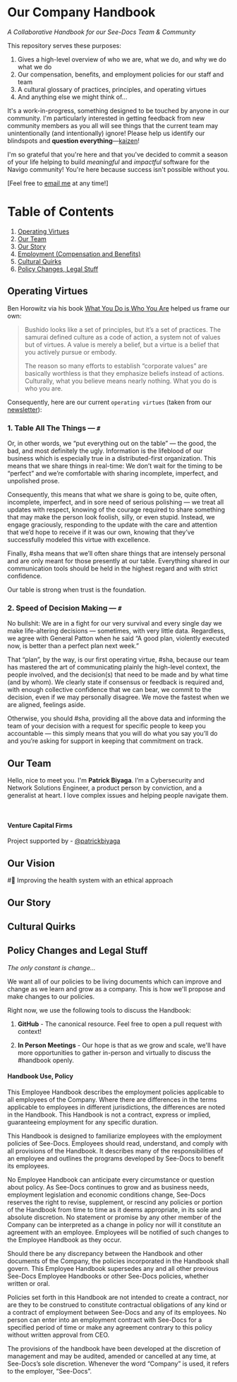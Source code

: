 # Our Company Handbook
*A Collaborative Handbook for our See-Docs Team & Community*

This repository serves these purposes:

1. Gives a high-level overview of who we are, what we do, and why we do what we do
2. Our compensation, benefits, and employment policies for our staff and team
3. A cultural glossary of practices, principles, and operating virtues
4. And anything else we might think of...

It's a work-in-progress, something designed to be touched by anyone in our community. I'm particularly interested in getting feedback from new community members as you all will see things that the current team may unintentionally (and intentionally) ignore! Please help us identify our blindspots and **question everything**—[kaizen](https://en.wikipedia.org/wiki/Kaizen)!

I'm so grateful that you're here and that you've decided to commit a season of your life helping to build _meaningful_ and _impactful_ software for the Navigo community! You're here because success isn't possible without you.

[Feel free to [email me](mailto:contact@see-docs.com) at any time!]






# Table of Contents

1. [Operating Virtues](https://github.com/patbi/handbook#operating-virtues)
2. [Our Team](https://github.com/patbi/handbook#our-team)
3. [Our Story](https://github.com/patbi/handbook#our-story)
4. [Employment (Compensation and Benefits)](https://github.com/patbi/handbook/blob/master/1-employment.md)
5. [Cultural Quirks](https://github.com/patbi/handbook#cultural-quirks)
6. [Policy Changes, Legal Stuff](https://github.com/patbi/handbook#policy-changes-and-legal-stuff)







## Operating Virtues

Ben Horowitz via his book [What You Do is Who You Are](https://amzn.to/338OBm7) helped us frame our own:

>Bushido looks like a set of principles, but it’s a set of practices. The samurai defined culture as a code of action, a system not of values but of virtues. A value is merely a belief, but a virtue is a belief that you actively pursue or embody. 
>
>The reason so many efforts to establish “corporate values” are basically worthless is that they emphasize beliefs instead of actions. Culturally, what you believe means nearly nothing. What you do is who you are.

Consequently, here are our current `operating virtues` (taken from our [newsletter](https://seedoc.substack.com/)):


### 1. Table All The Things — `#`
Or, in other words, we “put everything out on the table” — the good, the bad, and most definitely the ugly. Information is the lifeblood of our business which is especially true in a distributed-first organization. This means that we share things in real-time: We don’t wait for the timing to be “perfect” and we’re comfortable with sharing incomplete, imperfect, and unpolished prose. 

Consequently, this means that what we share is going to be, quite often, incomplete, imperfect, and in sore need of serious polishing — we treat all updates with respect, knowing of the courage required to share something that may make the person look foolish, silly, or even stupid. Instead, we engage graciously, responding to the update with the care and attention that we’d hope to receive if it was our own, knowing that they’ve successfully modeled this virtue with excellence.

Finally, #sha means that we’ll often share things that are intensely personal and are only meant for those presently at our table. Everything shared in our communication tools should be held in the highest regard and with strict confidence.

Our table is strong when trust is the foundation.


### 2. Speed of Decision Making — `#`
No bullshit: We are in a fight for our very survival and every single day we make life-altering decisions — sometimes, with very little data. Regardless, we agree with General Patton when he said “A good plan, violently executed now, is better than a perfect plan next week.” 

That “plan”, by the way, is our first operating virtue, #sha, because our team has mastered the art of communicating plainly the high-level context, the people involved, and the decision(s) that need to be made and by what time (and by whom). We clearly state if consensus or feedback is required and, with enough collective confidence that we can bear, we commit to the decision, even if we may personally disagree. We move the fastest when we are aligned, feelings aside.

Otherwise, you should #sha, providing all the above data and informing the team of your decision with a request for specific people to keep you accountable — this simply means that you will do what you say you’ll do and you’re asking for support in keeping that commitment on track.



## Our Team

Hello, nice to meet you. I'm <b>Patrick Biyaga</b>. I’m a Cybersecurity and Network Solutions Engineer, a product person by conviction, and a generalist at heart. I love complex issues and helping people navigate them.


<br />



#### Venture Capital Firms

Project supported by - [@patrickbiyaga](https://twitter.com/patrickbiyaga)





## Our Vision

#🚀 Improving the health system with an ethical approach



## Our Story










## Cultural Quirks











## Policy Changes and Legal Stuff
*The only constant is change...*

We want all of our policies to be living documents which can improve and change as we learn and grow as a company. This is how we'll propose and make changes to our policies.

Right now, we use the following tools to discuss the Handbook:

1. **GitHub** - The canonical resource. Feel free to open a pull request with context!

2. **In Person Meetings** - Our hope is that as we grow and scale, we'll have more opportunities to gather in-person and virtually to discuss the #handbook openly.



#### Handbook Use, Policy

This Employee Handbook describes the employment policies applicable to all employees of the Company. Where there are differences in the terms applicable to employees in different jurisdictions, the differences are noted in the Handbook. This Handbook is not a contract, express or implied, guaranteeing employment for any specific duration.

This Handbook is designed to familiarize employees with the employment policies of See-Docs. Employees should read, understand, and comply with all provisions of the Handbook. It describes many of the responsibilities of an employee and outlines the programs developed by See-Docs to benefit its employees.

No Employee Handbook can anticipate every circumstance or question about policy. As See-Docs continues to grow and as business needs, employment legislation and economic conditions change, See-Docs reserves the right to revise, supplement, or rescind any policies or portion of the Handbook from time to time as it deems appropriate, in its sole and absolute discretion. No statement or promise by any other member of the Company can be interpreted as a change in policy nor will it constitute an agreement with an employee. Employees will be notified of such changes to the Employee Handbook as they occur.

Should there be any discrepancy between the Handbook and other documents of the Company, the policies incorporated in the Handbook shall govern. This Employee Handbook supersedes any and all other previous See-Docs Employee Handbooks or other See-Docs policies, whether written or oral.

Policies set forth in this Handbook are not intended to create a contract, nor are they to be construed to constitute contractual obligations of any kind or a contract of employment between See-Docs and any of its employees. No person can enter into an employment contract with See-Docs for a specified period of time or make any agreement contrary to this policy without written approval from CEO.

The provisions of the handbook have been developed at the discretion of management and may be audited, amended or cancelled at any time, at See-Docs’s sole discretion. Whenever the word “Company” is used, it refers to the employer, “See-Docs”.







